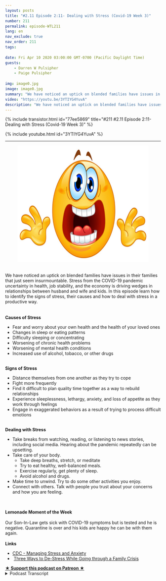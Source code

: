 ```yaml
---
layout: posts
title: "#2.11 Episode 2:11- Dealing with Stress (Covid-19 Week 3)"
number: 211
permalink: episode-WTL211
lang: en
nav_exclude: true
nav_order: 211
tags:

date: Fri Apr 10 2020 03:00:00 GMT-0700 (Pacific Daylight Time)
guests:
    - Darren W Pulsipher
    - Paige Pulsipher

img: image0.jpg
image: image0.jpg
summary: "We have noticed an uptick on blended families have issues in their families that just seem insurmountable. Stress from the COVID-19 pandemic uncertainty in health, job stability, and the economy is driving wedges in relationships between husband and wife and kids. In this episode learn how to identify the signs of stress, their causes and how to deal with stress in a productive way."
video: "https://youtu.be/3YTIYG4YuvA"
description: "We have noticed an uptick on blended families have issues in their families that just seem insurmountable. Stress from the COVID-19 pandemic uncertainty in health, job stability, and the economy is driving wedges in relationships between husband and wife and kids. In this episode learn how to identify the signs of stress, their causes and how to deal with stress in a productive way."
---
```


<div>
{% include transistor.html id="77ee5869" title="#211 #2.11 Episode 2:11- Dealing with Stress (Covid-19 Week 3)" %}

{% include youtube.html id="3YTIYG4YuvA" %}
</div>

---

<html><head></head><body><div><figure data-trix-attachment="{&quot;contentType&quot;:&quot;image&quot;,&quot;height&quot;:376,&quot;url&quot;:&quot;http://2.bp.blogspot.com/-iIuIevdaKIA/Xo_wFiAGrII/AAAAAAAFMuA/NJU_SsZUYdInR6JR-reDkwj2FB4ynLqzACK4BGAYYCw/s640/Stress_%2BYayayoyo.jpg&quot;,&quot;width&quot;:640}" data-trix-content-type="image" class="attachment attachment--preview"><img src="./image0.jpg" width="640" height="376"><figcaption class="attachment__caption"></figcaption></figure></div><div><br></div><div>We have noticed an uptick on blended families have issues in their families that just seem insurmountable. Stress from the COVID-19 pandemic uncertainty in health, job stability, and the economy is driving wedges in relationships between husband and wife and kids. In this episode learn how to identify the signs of stress, their causes and how to deal with stress in a productive way.</div><div><br></div><div><strong><br>Causes of Stress</strong></div><ul><li>Fear and worry about your own health and the health of your loved ones</li><li>Changes in sleep or eating patterns</li><li>Difficulty sleeping or concentrating</li><li>Worsening of chronic health problems</li><li>Worsening of mental health conditions</li><li>Increased use of alcohol, tobacco, or other drugs</li></ul><div><strong><br>Signs of Stress</strong></div><ul><li>Distance themselves from one another as they try to cope</li><li>Fight more frequently</li><li>Find it difficult to plan quality time together as a way to rebuild relationships</li><li>Experience sleeplessness, lethargy, anxiety, and loss of appetite as they work through feelings</li><li>Engage in exaggerated behaviors as a result of trying to process difficult emotions</li></ul><div><strong><br>Dealing with Stress</strong></div><ul><li>Take breaks from watching, reading, or listening to news stories, including social media. Hearing about the pandemic repeatedly can be upsetting.</li><li>Take care of your body.<ul><li>Take deep breaths, stretch, or meditate</li><li>Try to eat healthy, well-balanced meals.</li><li>Exercise regularly, get plenty of sleep.</li><li>Avoid alcohol and drugs.</li></ul></li><li>Make time to unwind. Try to do some other activities you enjoy.</li><li>Connect with others. Talk with people you trust about your concerns and how you are feeling.</li></ul><div><br></div><div><strong><br>Lemonade Moment of the Week<br></strong><br></div><div>Our Son-In-Law gets sick with COVID-19 symptoms but is tested and he is negative. Quarantine is over and his kids are happy he can be with them again.</div><div><strong><br>Links</strong></div><ul><li><a href="https://www.blogger.com/%C2%A0https://www.cdc.gov/coronavirus/2019-ncov/daily-life-coping/managing-stress-anxiety.html">CDC - Managing Stress and Anxiety</a></li><li>&nbsp;<a href="https://familymaven.io/bigblendedfamily/parenting/3-ways-to-de-stress-while-going-through-a-family-crisis-xy2mLTUdy0ahMY8Ypg9XHQ">Three Ways to De-Stress While Going through a Family Crisis</a>&nbsp; &nbsp;</li></ul>
<strong>
  <a href="https://www.patreon.com/wheresthelemonade" target="_donate" rel="payment" title="★ Support this podcast on Patreon ★">★ Support this podcast on Patreon ★</a>
</strong></body></html>

<details>
<summary> Podcast Transcript </summary>

<p></p>

</details>
